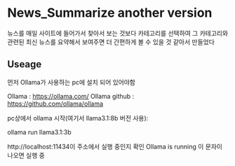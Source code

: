 News_Summarize another version
=============

뉴스를 매일 사이트에 들어가서 찾아서 보는 것보다 카테고리를 선택하여 그 카테고리와 관련된 최신 뉴스를 요약해서 보여주면 더 간편하게 볼 수 
있을 것 같아서 만들었다

Useage
-------------
먼저 Ollama가 사용하는 pc에 설치 되어 있어야함

Ollama : <https://ollama.com/>
Ollama github : <https://github.com/ollama/ollama>

pc상에서 ollama 시작(여기서 llama3.1:8b 버전 사용):
  
  ollama run llama3.1:3b

http://localhost:11434이 주소에서 실행 중인지 확인
  Ollama is running
이 문자이 나오면 실행 중 

